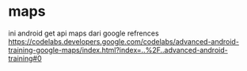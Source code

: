 # maps
ini android get api maps dari google
refrences https://codelabs.developers.google.com/codelabs/advanced-android-training-google-maps/index.html?index=..%2F..advanced-android-training#0
